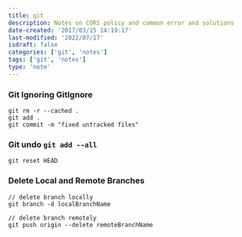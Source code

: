 ```yaml
---
title: git
description: Notes on CORS policy and common error and solutions
date-created: '2017/03/15 14:19:17'
last-modified: '2022/07/17'
isdraft: false
categories: ['git', 'notes']
tags: ['git', 'notes']
type: 'note'
---
```


### Git Ignoring GitIgnore

```shell
git rm -r --cached .
git add .
git commit -m "fixed untracked files"

```

### Git undo `git add --all`

```shell
git reset HEAD
```

### Delete Local and Remote Branches

```shell
// delete branch locally
git branch -d localBranchName

// delete branch remotely
git push origin --delete remoteBranchName
```
